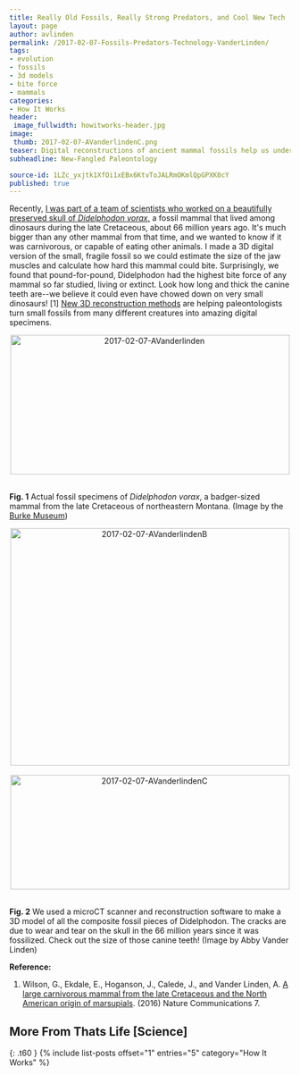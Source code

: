 ```yaml
---
title: Really Old Fossils, Really Strong Predators, and Cool New Tech
layout: page
author: avlinden
permalink: /2017-02-07-Fossils-Predators-Technology-VanderLinden/
tags:
- evolution
- fossils
- 3d models
- bite force
- mammals
categories:
- How It Works
header:
 image_fullwidth: howitworks-header.jpg
image:
 thumb: 2017-02-07-AVanderlindenC.png
teaser: Digital reconstructions of ancient mammal fossils help us understand that mammals rule and dinosaurs drool.
subheadline: New-Fangled Paleontology

source-id: 1LZc_yxjtk1XfOi1xEBx6KtvToJALRmOKmlQpGPXK0cY
published: true
---
```

Recently, [I was part of a team of scientists who worked on a beautifully preserved skull of ](http://www.burkemuseum.org/blog/mammals-during-age-dinosaurs-packed-powerful-bite)[*Didelphodon vorax*](http://www.burkemuseum.org/blog/mammals-during-age-dinosaurs-packed-powerful-bite)[,](http://www.burkemuseum.org/blog/mammals-during-age-dinosaurs-packed-powerful-bite) a fossil mammal that lived among dinosaurs during the late Cretaceous, about 66 million years ago. It's much bigger than any other mammal from that time, and we wanted to know if it was carnivorous, or capable of eating other animals. I made a 3D digital version of the small, fragile fossil so we could estimate the size of the jaw muscles and calculate how hard this mammal could bite. Surprisingly, we found that pound-for-pound, Didelphodon had the highest bite force of any mammal so far studied, living or extinct. Look how long and thick the canine teeth are--we believe it could even have chowed down on very small dinosaurs! [1] [New 3D reconstruction methods](https://www.theguardian.com/science/2016/mar/30/getting-under-a-fossils-skin-how-ct-scans-have-changed-palaeontology-dinosaur-lizard) are helping paleontologists turn small fossils from many different creatures into amazing digital specimens.

<center><a data-flickr-embed="true"  href="https://www.flickr.com/photos/139839751@N06/32376139480/in/dateposted-friend/" title="2017-02-07-AVanderlinden"><img src="https://c1.staticflickr.com/1/697/32376139480_f45707f634.jpg" width="500" height="250" alt="2017-02-07-AVanderlinden"></a><script async src="//embedr.flickr.com/assets/client-code.js" charset="utf-8"></script></center><br>

**Fig. 1** Actual fossil specimens of *Didelphodon vorax*, a badger-sized mammal from the late Cretaceous of northeastern Montana. (Image by the [Burke Museum](http://www.burkemuseum.org/sites/default/files/styles/adaptive/adaptive-image/public/IMG_5669_web.jpg?itok=QFgLkfey))

<center><a data-flickr-embed="true"  href="https://www.flickr.com/photos/139839751@N06/32376139240/in/dateposted-friend/" title="2017-02-07-AVanderlindenB"><img src="https://c1.staticflickr.com/1/295/32376139240_28f5996c4d.jpg" width="500" height="425" alt="2017-02-07-AVanderlindenB"></a><script async src="//embedr.flickr.com/assets/client-code.js" charset="utf-8"></script></center><br>

<center><a data-flickr-embed="true"  href="https://www.flickr.com/photos/139839751@N06/32376139620/in/dateposted-friend/" title="2017-02-07-AVanderlindenC"><img src="https://c1.staticflickr.com/1/511/32376139620_e21f8d3173.jpg" width="500" height="205" alt="2017-02-07-AVanderlindenC"></a><script async src="//embedr.flickr.com/assets/client-code.js" charset="utf-8"></script></center><br>

**Fig. 2** We used a microCT scanner and reconstruction software to make a 3D model of all the composite fossil pieces of Didelphodon. The cracks are due to wear and tear on the skull in the 66 million years since it was fossilized. Check out the size of those canine teeth! (Image by Abby Vander Linden)

**Reference:**

1. Wilson, G., Ekdale, E., Hoganson, J., Calede, J., and Vander Linden, A. [A large carnivorous mammal from the late Cretaceous and the North American origin of marsupials](http://www.nature.com/articles/ncomms13734). (2016) Nature Communications 7. 

## More From Thats Life [Science]
{: .t60 }
{% include list-posts offset="1" entries="5" category="How It Works" %}

